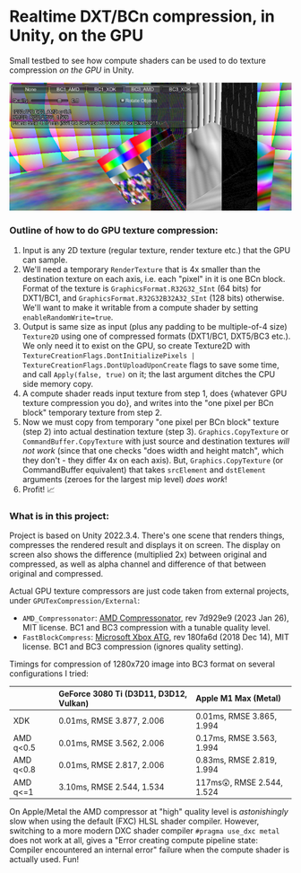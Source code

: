 # Realtime DXT/BCn compression, in Unity, on the GPU

Small testbed to see how compute shaders can be used to do texture compression _on the GPU_ in Unity.

![Screenshot](/screenshot.png?raw=true "Screenshot")

### Outline of how to do GPU texture compression:

1. Input is any 2D texture (regular texture, render texture etc.) that the GPU can sample.
2. We'll need a temporary `RenderTexture` that is 4x smaller than the destination texture on each axis, i.e. each "pixel" in it is one BCn block.
   Format of the texture is `GraphicsFormat.R32G32_SInt` (64 bits) for DXT1/BC1, and `GraphicsFormat.R32G32B32A32_SInt` (128 bits) otherwise. We'll want to
   make it writable from a compute shader by setting `enableRandomWrite=true`.
3. Output is same size as input (plus any padding to be multiple-of-4 size) `Texture2D` using one of compressed formats (DXT1/BC1, DXT5/BC3 etc.).
   We only need it to exist on the GPU, so create Texture2D with `TextureCreationFlags.DontInitializePixels | TextureCreationFlags.DontUploadUponCreate`
   flags to save some time, and call `Apply(false, true)` on it; the last argument ditches the CPU side memory copy.
4. A compute shader reads input texture from step 1, does {whatever GPU texture compression you do}, and writes into the "one pixel per BCn block"
   temporary texture from step 2.
5. Now we must copy from temporary "one pixel per BCn block" texture (step 2) into actual destination texture (step 3). `Graphics.CopyTexture`
   or `CommandBuffer.CopyTexture` with just source and destination textures *will not work* (since that one checks "does width and height match",
   which they don't - they differ 4x on each axis).
   But, `Graphics.CopyTexture` (or CommandBuffer equivalent) that takes `srcElement` and `dstElement` arguments (zeroes for the largest mip level)
   *does work*!
7. Profit! 📈

### What is in this project:

Project is based on Unity 2022.3.4. There's one scene that renders things, compresses the rendered result and displays it on screen. The display on screen also shows
the difference (multiplied 2x) between original and compressed, as well as alpha channel and difference of that between original and compressed.

Actual GPU texture compressors are just code taken from external projects, under `GPUTexCompression/External`:

* `AMD_Compressonator`: [AMD Compressonator](https://github.com/GPUOpen-Tools/compressonator/tree/master/cmp_core/shaders), rev 7d929e9 (2023 Jan 26), MIT license. BC1 and BC3
  compression with a tunable quality level.
* `FastBlockCompress`: [Microsoft Xbox ATG](https://github.com/microsoft/Xbox-ATG-Samples/tree/main/XDKSamples/Graphics/FastBlockCompress/Shaders), rev 180fa6d
  (2018 Dec 14), MIT license. BC1 and BC3 compression (ignores quality setting).

Timings for compression of 1280x720 image into BC3 format on several configurations I tried:

|  | GeForce 3080 Ti (D3D11, D3D12, Vulkan) | Apple M1 Max (Metal) |
|:--- |:--- |:--- |
|XDK  | 0.01ms, RMSE 3.877, 2.006 | 0.01ms, RMSE 3.865, 1.994 |
|AMD q<0.5 | 0.01ms, RMSE 3.562, 2.006 | 0.17ms, RMSE 3.563, 1.994 |
|AMD q<0.8 | 0.01ms, RMSE 2.817, 2.006 | 0.83ms, RMSE 2.819, 1.994 |
|AMD q<=1  | 3.10ms, RMSE 2.544, 1.534 | 117ms😲, RMSE 2.544, 1.524 |

On Apple/Metal the AMD compressor at "high" quality level is _astonishingly_ slow when using the default (FXC) HLSL shader compiler. However, switching
to a more modern DXC shader compiler `#pragma use_dxc metal` does not work at all, gives a "Error creating compute pipeline state: Compiler
encountered an internal error" failure when the compute shader is actually used. Fun!



